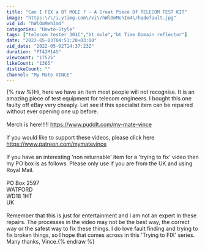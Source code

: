 ```yaml
---
title: "Can I FIX a BT MOLE ? - A Great Piece Of TELECOM TEST KIT"
image: "https:\/\/i.ytimg.com\/vi\/hWlOmMehIm4\/hqdefault.jpg"
vid_id: "hWlOmMehIm4"
categories: "Howto-Style"
tags: ["telecom tester 301C","bt mole","bt Time Domain reflector"]
date: "2022-05-03T04:51:28+03:00"
vid_date: "2022-05-02T14:37:23Z"
duration: "PT42M14S"
viewcount: "17525"
likeCount: "1365"
dislikeCount: ""
channel: "My Mate VINCE"
---
```

{% raw %}Hi, here we have an item most people will not recognise. It is an amazing piece of test equipment for telecom engineers. I bought this one faulty off eBay very cheaply. Let see if this specialist item can be repaired without ever opening one up before.<br /><br />Merch is here!!!!! <a rel="nofollow" target="blank" href="https://www.puddlt.com/my-mate-vince">https://www.puddlt.com/my-mate-vince</a><br /><br />If you would like to support these videos, please click here <a rel="nofollow" target="blank" href="https://www.patreon.com/mymatevince">https://www.patreon.com/mymatevince</a><br /><br />If you have an interesting 'non returnable' item for a 'trying to fix' video then my PO box is as follows. Please only use if you are from the UK and using Royal Mail.<br /><br />PO Box 2597<br />WATFORD<br />WD18 1HT<br />UK<br /> <br />Remember that this is just for entertainment and I am not an expert in these repairs. The processes in the video may not be the best way, the correct way or the safest way to fix these things. I do love fault finding and trying to fix broken things, so I hope that comes across in this 'Trying to FIX' series. Many thanks, Vince.{% endraw %}
